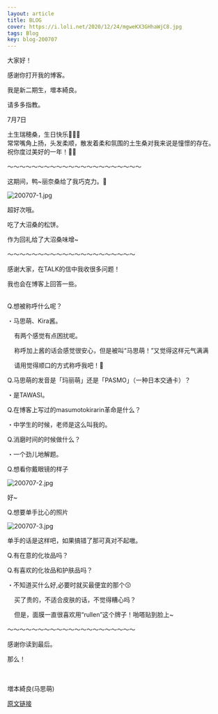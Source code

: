 ```yaml
---
layout: article
title: BLOG
cover: https://i.loli.net/2020/12/24/mgweKX3GHhaWjC8.jpg
tags: Blog
key: blog-200707
---
```

大家好！

感谢你打开我的博客。

我是新二期生，増本綺良。


请多多指教。

<!--more-->


7月7日

土生瑞穂桑，生日快乐🎉🎉🎉<br/>
常常嘴角上扬，头发柔顺，散发着柔和氛围的土生桑对我来说是憧憬的存在。<br/>
祝你度过美好的一年！🍰🍰

〜〜〜〜〜〜〜〜〜〜〜〜〜〜〜〜〜〜〜〜〜〜


这期间，鸭~丽奈桑给了我巧克力。🍫

![200707-1.jpg](https://i.loli.net/2020/12/24/QZubBoXaMkIv4hi.jpg)

超好次哦。


吃了大沼桑的松饼。

作为回礼给了大沼桑味增~

〜〜〜〜〜〜〜〜〜〜〜〜〜〜〜〜〜〜〜〜〜




感谢大家，在TALK的信中我收很多问题！

我也会在博客上回答一些。
<br/><br/>


Q.想被称呼什么呢？



・马思萌、Kira酱。

&nbsp;&nbsp;&nbsp;&nbsp;有两个感觉有点困扰呢。

&nbsp;&nbsp;&nbsp;&nbsp;称呼加上酱的话会感觉很安心，但是被叫“马思萌！”又觉得这样元气满满


&nbsp;&nbsp;&nbsp;&nbsp;请用觉得顺口的方式称呼我吧！🤔


Q.马思萌的发音是「玛丽萌」还是「PASMO」（一种日本交通卡）？

・是TAWASI。


Q.在博客上写过的masumotokirarin革命是什么？

・中学生的时候，老师是这么叫我的。


Q.消磨时间的时候做什么？

・一个劲儿地解题。


Q.想看你戴眼镜的样子

![200707-2.jpg](https://i.loli.net/2020/12/24/CI3rflEcUiBzV7W.jpg)


好~


Q.想要单手比心的照片

![200707-3.jpg](https://i.loli.net/2020/12/24/mgweKX3GHhaWjC8.jpg)


单手的话是这样吧，如果搞错了那可真对不起嗷。



Q.有在意的化妆品吗？

Q.有喜欢的化妆品和护肤品吗？


・不知道买什么好,必要时就买最便宜的那个😗

&nbsp;&nbsp;&nbsp;&nbsp;买了贵的，不适合皮肤的话，不觉得糟心吗？


&nbsp;&nbsp;&nbsp;&nbsp;但是，面膜一直很喜欢用“rullen”这个牌子！啪嗒贴到脸上~


〜〜〜〜〜〜〜〜〜〜〜〜〜〜〜〜〜〜〜〜〜


感谢你读到最后。

那么！
<br/><br/><br/>

増本綺良(马思萌)

[原文链接](https://www.keyakizaka46.com/s/k46o/diary/detail/34675?cd=member)
